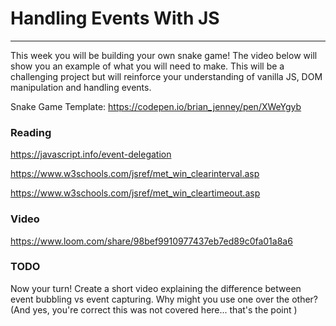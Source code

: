 # Handling Events With JS

---

This week you will be building your own snake game! The video below will show you an example of what you will need to make. This will be a challenging project but will reinforce your understanding of vanilla JS, DOM manipulation and handling events.

Snake Game Template: https://codepen.io/brian_jenney/pen/XWeYgyb

### Reading

https://javascript.info/event-delegation

https://www.w3schools.com/jsref/met_win_clearinterval.asp

https://www.w3schools.com/jsref/met_win_cleartimeout.asp

### Video

https://www.loom.com/share/98bef9910977437eb7ed89c0fa01a8a6

### TODO

Now your turn! Create a short video explaining the difference between event bubbling vs event capturing. Why might you use one over the other? (And yes, you're correct this was not covered here... that's the point )
